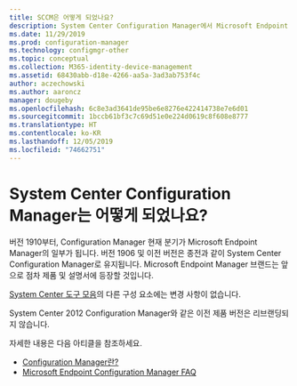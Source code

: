 ```yaml
---
title: SCCM은 어떻게 되었나요?
description: System Center Configuration Manager에서 Microsoft Endpoint Configuration Manager로의 브랜딩 변경 이해하기
ms.date: 11/29/2019
ms.prod: configuration-manager
ms.technology: configmgr-other
ms.topic: conceptual
ms.collection: M365-identity-device-management
ms.assetid: 68430abb-d18e-4266-aa5a-3ad3ab753f4c
author: aczechowski
ms.author: aaroncz
manager: dougeby
ms.openlocfilehash: 6c8e3ad3641de95be6e8276e422414738e7e6d01
ms.sourcegitcommit: 1bccb61bf3c7c69d51e0e224d0619c8f608e8777
ms.translationtype: HT
ms.contentlocale: ko-KR
ms.lasthandoff: 12/05/2019
ms.locfileid: "74662751"
---
```

# <a name="what-happened-to-system-center-configuration-manager"></a>System Center Configuration Manager는 어떻게 되었나요?

버전 1910부터, Configuration Manager 현재 분기가 Microsoft Endpoint Manager의 일부가 됩니다. 버전 1906 및 이전 버전은 종전과 같이 System Center Configuration Manager로 유지됩니다. Microsoft Endpoint Manager 브랜드는 앞으로 점차 제품 및 설명서에 등장할 것입니다.

[System Center 도구 모음](https://docs.microsoft.com/system-center)의 다른 구성 요소에는 변경 사항이 없습니다.

System Center 2012 Configuration Manager와 같은 이전 제품 버전은 리브랜딩되지 않습니다.

자세한 내용은 다음 아티클을 참조하세요.

- [Configuration Manager란?](/configmgr/core/understand/introduction)
- [Microsoft Endpoint Configuration Manager FAQ](/configmgr/core/understand/microsoft-endpoint-manager-faq)
